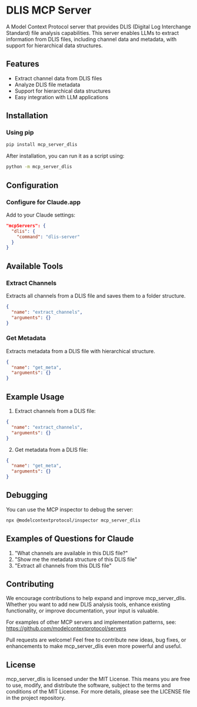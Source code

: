 # DLIS MCP Server

A Model Context Protocol server that provides DLIS (Digital Log Interchange Standard) file analysis capabilities. This server enables LLMs to extract information from DLIS files, including channel data and metadata, with support for hierarchical data structures.

## Features

- Extract channel data from DLIS files
- Analyze DLIS file metadata
- Support for hierarchical data structures
- Easy integration with LLM applications

## Installation

### Using pip

```bash
pip install mcp_server_dlis
```

After installation, you can run it as a script using:

```bash
python -m mcp_server_dlis
```

## Configuration

### Configure for Claude.app

Add to your Claude settings:

```json
"mcpServers": {
  "dlis": {
    "command": "dlis-server"
  }
}
```

## Available Tools

### Extract Channels
Extracts all channels from a DLIS file and saves them to a folder structure.

```json
{
  "name": "extract_channels",
  "arguments": {}
}
```

### Get Metadata
Extracts metadata from a DLIS file with hierarchical structure.

```json
{
  "name": "get_meta",
  "arguments": {}
}
```

## Example Usage

1. Extract channels from a DLIS file:
```json
{
  "name": "extract_channels",
  "arguments": {}
}
```

2. Get metadata from a DLIS file:
```json
{
  "name": "get_meta",
  "arguments": {}
}
```

## Debugging

You can use the MCP inspector to debug the server:

```bash
npx @modelcontextprotocol/inspector mcp_server_dlis
```

## Examples of Questions for Claude

1. "What channels are available in this DLIS file?"
2. "Show me the metadata structure of this DLIS file"
3. "Extract all channels from this DLIS file"

## Contributing

We encourage contributions to help expand and improve mcp_server_dlis. Whether you want to add new DLIS analysis tools, enhance existing functionality, or improve documentation, your input is valuable.

For examples of other MCP servers and implementation patterns, see:
https://github.com/modelcontextprotocol/servers

Pull requests are welcome! Feel free to contribute new ideas, bug fixes, or enhancements to make mcp_server_dlis even more powerful and useful.

## License

mcp_server_dlis is licensed under the MIT License. This means you are free to use, modify, and distribute the software, subject to the terms and conditions of the MIT License. For more details, please see the LICENSE file in the project repository.